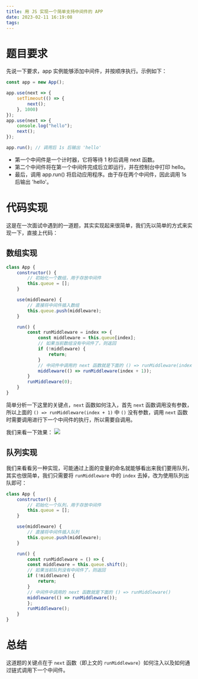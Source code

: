 ```yaml
---
title: 用 JS 实现一个简单支持中间件的 APP
date: 2023-02-11 16:19:08
tags:
---
```


# 题目要求

先说一下要求，app 实例能够添加中间件，并按顺序执行。示例如下：

```js
const app = new App();

app.use(next => {
    setTimeout(() => {
        next();
    }, 1000)
});
app.use(next => { 
    console.log("hello");
    next(); 
});

app.run(); // 调用后 1s 后输出 'hello'

```
- 第一个中间件是一个计时器，它将等待 1 秒后调用 next 函数。
- 第二个中间件将在第一个中间件完成后立即运行，并在控制台中打印 hello。
- 最后，调用 app.run() 将启动应用程序。由于存在两个中间件，因此调用 1s 后输出 'hello'。

# 代码实现

这是在一次面试中遇到的一道题，其实实现起来很简单，我们先以简单的方式来实现一下，直接上代码：

## 数组实现

```js
class App {
    constructor() {
        // 初始化一个数组，用于存放中间件
        this.queue = [];
    }

    use(middleware) {
        // 直接将中间件插入数组
        this.queue.push(middleware);
    }

    run() {
        const runMiddleware = index => {
            const middleware = this.queue[index];
            // 如果当前数组没有中间件了，则返回
            if (!middleware) {
                return;
            }
            // 中间件中调用的 next 函数就是下面的 () => runMiddleware(index + 1)
            middleware(() => runMiddleware(index + 1));
        }
        runMiddleware(0);
    }
}
```

简单分析一下这里的关键点，`next` 函数如何注入，首先 `next` 函数调用没有参数，所以上面的 `() => runMiddleware(index + 1)` 中 `()` 没有参数，调用 `next` 函数时需要调用进行下一个中间件的执行，所以需要自调用。

我们来看一下效果：
![](/assets/middleware-app-result.gif)

## 队列实现

我们来看看另一种实现，可能通过上面的变量的命名就能够看出来我们要用队列，其实也很简单，我们只需要将 `runMiddleware` 中的 `index` 去掉，改为使用队列出队即可：

```js
class App {
    constructor() {
        // 初始化一个队列，用于存放中间件
        this.queue = [];
    }

    use(middleware) {
        // 直接将中间件插入队列
        this.queue.push(middleware);
    }

    run() {
        const runMiddleware = () => {
        const middleware = this.queue.shift();
        // 如果当前队列没有中间件了，则返回
        if (!middleware) {
            return;
        }
        // 中间件中调用的 next 函数就是下面的 () => runMiddleware()
        middleware(() => runMiddleware());
        };
        runMiddleware();
    }
}
```

# 总结

这道题的关键点在于 `next` 函数（即上文的 `runMiddleware`）如何注入以及如何通过链式调用下一个中间件。
